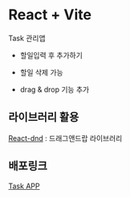 # React + Vite

Task 관리앱

- 할일입력 후 추가하기

- 할일 삭제 가능

- drag & drop 기능 추가

## 라이브러리 활용

<a href="https://react-dnd.github.io/react-dnd/about">React-dnd</a> : 드래그앤드랍 라이브러리

## 배포링크

<a href="">Task APP</a>

